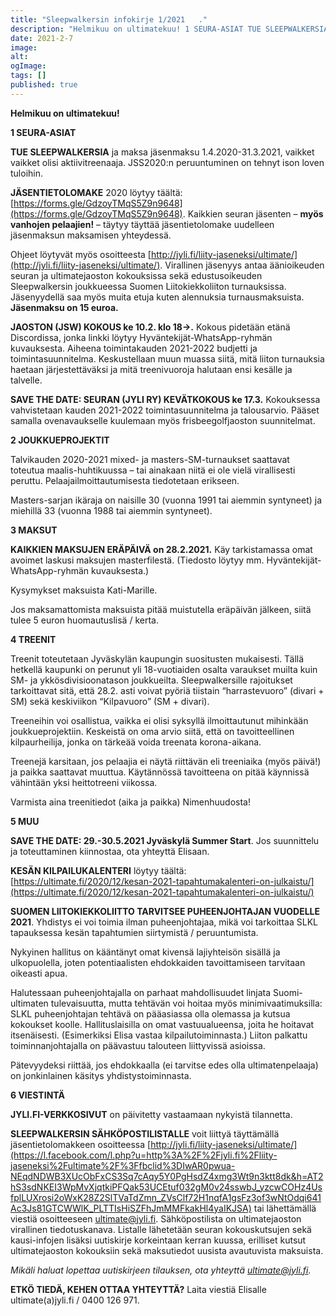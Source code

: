 ```yaml
---
title: "Sleepwalkersin infokirje 1/2021   ."
description: "Helmikuu on ultimatekuu! 1 SEURA-ASIAT TUE SLEEPWALKERSIA ja maksa jäsenmaksu 1.4.2020-31.3.2021, vaikket vaikket olisi aktiivitreenaaja. JSS2020:n peruuntuminen on tehnyt ison loven tuloihin. JÄSENTIETOLOMAKE 2020 löytyy täältä: https://forms.gle/GdzoyTMqS5Z9n9648. Kaikkien seuran jäsenten – myös vanhojen pelaajien! – täytyy täyttää jäsentietolomake uudelleen jäsenmaksun maksamisen yhteydessä. Ohjeet löytyvät myös osoitteesta http://jyli.fi/liity-jaseneksi/ultimate/. Virallinen jäsenyys antaa äänioikeuden seuran ja ultimatejaoston kokouksissa"
date: 2021-2-7
image:
alt:
ogImage:
tags: []
published: true
---
```

**Helmikuu on ultimatekuu!**

**1 SEURA-ASIAT**

**TUE SLEEPWALKERSIA** ja maksa jäsenmaksu 1.4.2020-31.3.2021, vaikket vaikket olisi aktiivitreenaaja. JSS2020:n peruuntuminen on tehnyt ison loven tuloihin.

**JÄSENTIETOLOMAKE** 2020 löytyy täältä: [https://forms.gle/GdzoyTMqS5Z9n9648](https://forms.gle/GdzoyTMqS5Z9n9648). Kaikkien seuran jäsenten – **myös vanhojen pelaajien!** – täytyy täyttää jäsentietolomake uudelleen jäsenmaksun maksamisen yhteydessä.

Ohjeet löytyvät myös osoitteesta [http://jyli.fi/liity-jaseneksi/ultimate/](http://jyli.fi/liity-jaseneksi/ultimate/). Virallinen jäsenyys antaa äänioikeuden seuran ja ultimatejaoston kokouksissa sekä edustusoikeuden Sleepwalkersin joukkueessa Suomen Liitokiekkoliiton turnauksissa. Jäsenyydellä saa myös muita etuja kuten alennuksia turnausmaksuista. **Jäsenmaksu on 15 euroa.**

**JAOSTON (JSW) KOKOUS ke 10.2. klo 18->.** Kokous pidetään etänä Discordissa, jonka linkki löytyy Hyväntekijät-WhatsApp-ryhmän kuvauksesta. Aiheena toimintakauden 2021-2022 budjetti ja toimintasuunnitelma. Keskustellaan muun muassa siitä, mitä liiton turnauksia haetaan järjestettäväksi ja mitä treenivuoroja halutaan ensi kesälle ja talvelle.

**SAVE THE DATE: SEURAN (JYLI RY) KEVÄTKOKOUS ke 17.3.** Kokouksessa vahvistetaan kauden 2021-2022 toimintasuunnitelma ja talousarvio. Pääset samalla ovenavaukselle kuulemaan myös frisbeegolfjaoston suunnitelmat.

**2 JOUKKUEPROJEKTIT**

Talvikauden 2020-2021 mixed- ja masters-SM-turnaukset saattavat toteutua maalis-huhtikuussa – tai ainakaan niitä ei ole vielä virallisesti peruttu. Pelaajailmoittautumisesta tiedotetaan erikseen.

Masters-sarjan ikäraja on naisille 30 (vuonna 1991 tai aiemmin syntyneet) ja miehillä 33 (vuonna 1988 tai aiemmin syntyneet).

**3 MAKSUT**

**KAIKKIEN MAKSUJEN ERÄPÄIVÄ on 28.2.2021.** Käy tarkistamassa omat avoimet laskusi maksujen masterfilestä. (Tiedosto löytyy mm. Hyväntekijät-WhatsApp-ryhmän kuvauksesta.)

Kysymykset maksuista Kati-Marille.

Jos maksamattomista maksuista pitää muistutella eräpäivän jälkeen, siitä tulee 5 euron huomautuslisä / kerta.

**4 TREENIT**

Treenit toteutetaan Jyväskylän kaupungin suositusten mukaisesti. Tällä hetkellä kaupunki on perunut yli 18-vuotiaiden osalta varaukset muilta kuin SM- ja ykkösdivisioonatason joukkueilta. Sleepwalkersille rajoitukset tarkoittavat sitä, että 28.2. asti voivat pyöriä tiistain “harrastevuoro” (divari + SM) sekä keskiviikon “Kilpavuoro” (SM + divari).

Treeneihin voi osallistua, vaikka ei olisi syksyllä ilmoittautunut mihinkään joukkueprojektiin. Keskeistä on oma arvio siitä, että on tavoitteellinen kilpaurheilija, jonka on tärkeää voida treenata korona-aikana.

Treenejä karsitaan, jos pelaajia ei näytä riittävän eli treeniaika (myös päivä!) ja paikka saattavat muuttua. Käytännössä tavoitteena on pitää käynnissä vähintään yksi heittotreeni viikossa.

Varmista aina treenitiedot (aika ja paikka) Nimenhuudosta!

**5 MUU**

**SAVE THE DATE: 29.-30.5.2021 Jyväskylä Summer Start**. Jos suunnittelu ja toteuttaminen kiinnostaa, ota yhteyttä Elisaan.

**KESÄN KILPAILUKALENTERI** löytyy täältä: [https://ultimate.fi/2020/12/kesan-2021-tapahtumakalenteri-on-julkaistu/](https://ultimate.fi/2020/12/kesan-2021-tapahtumakalenteri-on-julkaistu/)

**SUOMEN LIITOKIEKKOLIITTO TARVITSEE PUHEENJOHTAJAN VUODELLE 2021**. Yhdistys ei voi toimia ilman puheenjohtajaa, mikä voi tarkoittaa SLKL tapauksessa kesän tapahtumien siirtymistä / peruuntumista.

Nykyinen hallitus on kääntänyt omat kivensä lajiyhteisön sisällä ja ulkopuolella, joten potentiaalisten ehdokkaiden tavoittamiseen tarvitaan oikeasti apua.

Halutessaan puheenjohtajalla on parhaat mahdollisuudet linjata Suomi-ultimaten tulevaisuutta, mutta tehtävän voi hoitaa myös minimivaatimuksilla: SLKL puheenjohtajan tehtävä on pääasiassa olla olemassa ja kutsua kokoukset koolle. Hallituslaisilla on omat vastuualueensa, joita he hoitavat itsenäisesti. (Esimerkiksi Elisa vastaa kilpailutoiminnasta.) Liiton palkattu toiminnanjohtajalla on päävastuu talouteen liittyvissä asioissa.

Pätevyydeksi riittää, jos ehdokkaalla (ei tarvitse edes olla ultimatenpelaaja) on jonkinlainen käsitys yhdistystoiminnasta.

**6 VIESTINTÄ**

**JYLI.FI-VERKKOSIVUT** on päivitetty vastaamaan nykyistä tilannetta.

**SLEEPWALKERSIN SÄHKÖPOSTILISTALLE** voit liittyä täyttämällä jäsentietolomakkeen osoitteessa [http://jyli.fi/liity-jaseneksi/ultimate/](https://l.facebook.com/l.php?u=http%3A%2F%2Fjyli.fi%2Fliity-jaseneksi%2Fultimate%2F%3Ffbclid%3DIwAR0pwua-NEqdNDWB3XUcObFxCS3Sq7cAqy5Y0PgHsdZ4xmg3Wt9n3ktt8dk&h=AT2hS3sdNKEI3WpMvXjqtkiPFQak53UCEtuf032gM0v24sswbJ_yzcwCOHz4UsfplLUXrosi2oWxK28Z2SlTVaTdZmn_ZVsClf72H1nqfA1gsFz3of3wNtOdqi641Ac3Js81GTCWWlK_PLTTIsHiSZFhJmMMFkakHl4yaIKJSA) tai lähettämällä viestiä osoitteeseen ultimate@jyli.fi. Sähköpostilista on ultimatejaoston virallinen tiedotuskanava. Listalle lähetetään seuran kokouskutsujen sekä kausi-infojen lisäksi uutiskirje korkeintaan kerran kuussa, erilliset kutsut ultimatejaoston kokouksiin sekä maksutiedot uusista avautuvista maksuista.

_Mikäli haluat lopettaa uutiskirjeen tilauksen, ota yhteyttä_ [_ultimate@jyli.fi_](mailto:ultimate@jyli.fi)_._

**ETKÖ TIEDÄ, KEHEN OTTAA YHTEYTTÄ?** Laita viestiä Elisalle ultimate(a)jyli.fi / 0400 126 971.
